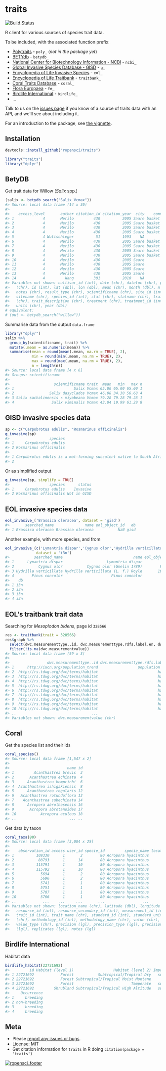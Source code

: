 traits
=======



[![Build Status](https://travis-ci.org/ropensci/traits.svg?branch=master)](https://travis-ci.org/ropensci/traits)

R client for various sources of species trait data.

To be included, with the associated function prefix:

* [Polytraits](http://polytraits.lifewatchgreece.eu/download-api) - `poly_` (_not in the package yet_)
* [BETYdb](http://www.betydb.org) - `betydb_`
* [National Center for Biotechnology Information - NCBI](http://www.ncbi.nlm.nih.gov/) - `ncbi_`
* [Global Invasive Species Database - GISD](http://www.issg.org/database/welcome/) - `g_`
* [Encyclopedia of Life Invasive Species](link) - `eol_`
* [Encyclopedia of Life Traitbank](link) - `traitbank_`
* [Coral Traits Database](http://coraltraits.org/) - `coral_`
* [Flora Europaea](http://rbg-web2.rbge.org.uk/FE/fe.html) - `fe_`
* [Birdlife International](http://rbg-web2.rbge.org.uk/FE/fe.html) - `birdlife_`
* ...

Talk to us on the [issues page](https://github.com/ropensci/traits/issues) if you know of a source of traits data with an API, and we'll see about including it.

For an introduction to the package, see [the vignette](vignettes/traits_intro.md).

## Installation


```r
devtools::install_github("ropensci/traits")
```


```r
library("traits")
library("dplyr")
```

## BetyDB

Get trait data for Willow (_Salix_ spp.)


```r
(salix <- betydb_search("Salix Vcmax"))
#> Source: local data frame [14 x 30]
#> 
#>    access_level       author citation_id citation_year  city    commonname
#> 1             4       Merilo         430          2005 Saare basket willow
#> 2             4       Merilo         430          2005 Saare basket willow
#> 3             4       Merilo         430          2005 Saare basket willow
#> 4             4       Merilo         430          2005 Saare basket willow
#> 5             4 Wullschleger          51          1993    NA        willow
#> 6             4       Merilo         430          2005 Saare basket willow
#> 7             4       Merilo         430          2005 Saare basket willow
#> 8             4       Merilo         430          2005 Saare basket willow
#> 9             4       Merilo         430          2005 Saare basket willow
#> 10            4       Merilo         430          2005 Saare        willow
#> 11            4       Merilo         430          2005 Saare        willow
#> 12            4       Merilo         430          2005 Saare        willow
#> 13            4       Merilo         430          2005 Saare        willow
#> 14            4         Wang         381          2010    NA              
#> Variables not shown: cultivar_id (int), date (chr), dateloc (chr), genus
#>   (chr), id (int), lat (dbl), lon (dbl), mean (chr), month (dbl), n (int),
#>   notes (chr), result_type (chr), scientificname (chr), site_id (int),
#>   sitename (chr), species_id (int), stat (chr), statname (chr), trait
#>   (chr), trait_description (chr), treatment (chr), treatment_id (int),
#>   units (chr), year (dbl)
# equivalent: 
# (out <- betydb_search("willow"))
```

Summarise data from the output `data.frame`


```r
library("dplyr")
salix %>%
  group_by(scientificname, trait) %>%
  mutate(.mean = as.numeric(mean)) %>%
  summarise(mean = round(mean(.mean, na.rm = TRUE), 2),
            min = round(min(.mean, na.rm = TRUE), 2),
            max = round(max(.mean, na.rm = TRUE), 2),
            n = length(n))
#> Source: local data frame [4 x 6]
#> Groups: scientificname
#> 
#>                    scientificname trait  mean   min   max n
#> 1                           Salix Vcmax 65.00 65.00 65.00 1
#> 2                Salix dasyclados Vcmax 46.08 34.30 56.68 4
#> 3 Salix sachalinensis × miyabeana Vcmax 79.28 79.28 79.28 1
#> 4                 Salix viminalis Vcmax 43.04 19.99 61.29 8
```

## GISD invasive species data


```r
sp <- c("Carpobrotus edulis", "Rosmarinus officinalis")
g_invasive(sp)
#>                  species
#> 1     Carpobrotus edulis
#> 2 Rosmarinus officinalis
#>                                                                                                                                                                                                                                                                                                                                                                                                                                                                                                                                                                                                                                                                                                                                                                                               status
#> 1 Carpobrotus edulis is a mat-forming succulent native to South Africa which is invasive primarily in coastal habitats in many parts of the world. It was often introduced as an ornamental plant or used for planting along roadsides, from which it has spread to become invasive. Its main impacts are smothering, reduced regeneration of native flora and changes to soil pH and nutrient regimes.;  (succulent); Common Names: balsamo, Cape fig, figue marine, freeway iceplant, ghaukum, ghoenavy, highway ice plant, higo del Cabo, higo marino, Hottentosvy, hottentot fig, Hottentottenfeige, iceplant, ikhambi-lamabulawo, Kaapsevy, patata frita, perdevy, pigface, rankvy, sea fig, sour fig, suurvy, umgongozi, vyerank; Synonyms: Mesembryanthemum edule L., Mesembryanthemum edulis
#> 2                                                                                                                                                                                                                                                                                                                                                                                                                                                                                                                                                                                                                                                                                                                                                                                        Not in GISD
```

Or as simplified output


```r
g_invasive(sp, simplify = TRUE)
#>                  species      status
#> 1     Carpobrotus edulis    Invasive
#> 2 Rosmarinus officinalis Not in GISD
```

## EOL invasive species data


```r
eol_invasive_('Brassica oleracea', dataset = 'gisd')
#>       searched_name              name eol_object_id   db
#> 1 Brassica oleracea Brassica oleracea           NaN gisd
```

Another example, with more species, and from 


```r
eol_invasive_(c('Lymantria dispar','Cygnus olor','Hydrilla verticillata','Pinus concolor'),
              dataset = 'i3n')
#>           searched_name                                name eol_object_id
#> 1      Lymantria dispar                    Lymantria dispar           NaN
#> 2           Cygnus olor           Cygnus olor (Gmelin 1789)        913227
#> 3 Hydrilla verticillata Hydrilla verticillata (L. f.) Royle       1088921
#> 4        Pinus concolor                      Pinus concolor           NaN
#>    db
#> 1 i3n
#> 2 i3n
#> 3 i3n
#> 4 i3n
```

## EOL's traitbank trait data

Searching for _Mesoplodon bidens_, page id `328566`


```r
res <- traitbank(trait = 328566)
res$graph %>% 
  select(dwc.measurementtype..id, dwc.measurementtype.rdfs.label.en, dwc.measurementvalue) %>% 
  filter(!is.na(dwc.measurementvalue))
#> Source: local data frame [59 x 3]
#> 
#>                 dwc.measurementtype..id dwc.measurementtype.rdfs.label.en
#> 1      http://iucn.org/population_trend                  population trend
#> 2  http://rs.tdwg.org/dwc/terms/habitat                           habitat
#> 3  http://rs.tdwg.org/dwc/terms/habitat                           habitat
#> 4  http://rs.tdwg.org/dwc/terms/habitat                           habitat
#> 5  http://rs.tdwg.org/dwc/terms/habitat                           habitat
#> 6  http://rs.tdwg.org/dwc/terms/habitat                           habitat
#> 7  http://rs.tdwg.org/dwc/terms/habitat                           habitat
#> 8  http://rs.tdwg.org/dwc/terms/habitat                           habitat
#> 9  http://rs.tdwg.org/dwc/terms/habitat                           habitat
#> 10 http://rs.tdwg.org/dwc/terms/habitat                           habitat
#> ..                                  ...                               ...
#> Variables not shown: dwc.measurementvalue (chr)
```

## Coral

Get the species list and their ids


```r
coral_species()
#> Source: local data frame [1,547 x 2]
#> 
#>                          name id
#> 1         Acanthastrea brevis  3
#> 2       Acanthastrea echinata  4
#> 3      Acanthastrea hemprichi  6
#> 4  Acanthastrea ishigakiensis  8
#> 5      Acanthastrea regularis 12
#> 6   Acanthastrea rotundoflora 13
#> 7    Acanthastrea subechinata 14
#> 8      Acropora abrolhosensis 16
#> 9       Acropora abrotanoides 17
#> 10           Acropora aculeus 18
#> ..                        ... ..
```

Get data by taxon


```r
coral_taxa(80)
#> Source: local data frame [3,084 x 25]
#> 
#>    observation_id access user_id specie_id         specie_name location_id
#> 1          109330      1       2        80 Acropora hyacinthus           1
#> 2           88793      1      14        80 Acropora hyacinthus           0
#> 3          115791      1      10        80 Acropora hyacinthus           1
#> 4          115792      1      10        80 Acropora hyacinthus           1
#> 5            5694      1       2        80 Acropora hyacinthus           1
#> 6            5696      1       2        80 Acropora hyacinthus           1
#> 7            5741      1       1        80 Acropora hyacinthus           1
#> 8            5751      1       1        80 Acropora hyacinthus           1
#> 9            5787      1       1        80 Acropora hyacinthus           1
#> 10           5766      1       1        80 Acropora hyacinthus           1
#> ..            ...    ...     ...       ...                 ...         ...
#> Variables not shown: location_name (chr), latitude (dbl), longitude (dbl),
#>   resource_id (int), resource_secondary_id (int), measurement_id (int),
#>   trait_id (int), trait_name (chr), standard_id (int), standard_unit
#>   (chr), methodology_id (int), methodology_name (chr), value (chr),
#>   value_type (chr), precision (lgl), precision_type (lgl), precision_upper
#>   (lgl), replicates (lgl), notes (lgl)
```

## Birdlife International

Habitat data


```r
birdlife_habitat(22721692)
#>         id Habitat (level 1)                  Habitat (level 2) Importance
#> 1 22721692            Forest           Subtropical/Tropical Dry   suitable
#> 2 22721692            Forest Subtropical/Tropical Moist Montane      major
#> 3 22721692            Forest                          Temperate   suitable
#> 4 22721692         Shrubland Subtropical/Tropical High Altitude   suitable
#>     Occurrence
#> 1     breeding
#> 2 non-breeding
#> 3     breeding
#> 4     breeding
```

## Meta

* Please [report any issues or bugs](https://github.com/ropensci/traits/issues).
* License: MIT
* Get citation information for `traits` in R doing `citation(package = 'traits')`

[![ropensci_footer](http://ropensci.org/public_images/github_footer.png)](http://ropensci.org)

